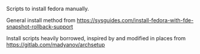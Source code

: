 Scripts to install fedora manually.

General install method from https://sysguides.com/install-fedora-with-fde-snapshot-rollback-support

Install scripts heavily borrowed, inspired by and modified in places from https://gitlab.com/madyanov/archsetup
